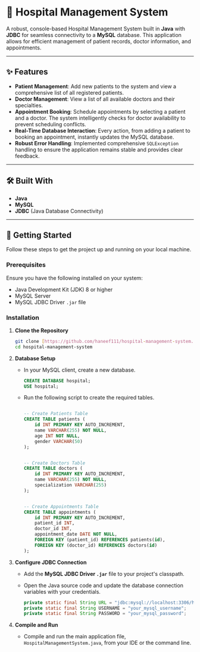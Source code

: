 # 🏥 Hospital Management System

A robust, console-based Hospital Management System built in **Java** with **JDBC** for seamless connectivity to a **MySQL** database. This application allows for efficient management of patient records, doctor information, and appointments.

---

## ✨ Features

-   **Patient Management**: Add new patients to the system and view a comprehensive list of all registered patients.
-   **Doctor Management**: View a list of all available doctors and their specialties.
-   **Appointment Booking**: Schedule appointments by selecting a patient and a doctor. The system intelligently checks for doctor availability to prevent scheduling conflicts.
-   **Real-Time Database Interaction**: Every action, from adding a patient to booking an appointment, instantly updates the MySQL database.
-   **Robust Error Handling**: Implemented comprehensive `SQLException` handling to ensure the application remains stable and provides clear feedback.

---

## 🛠️ Built With

-   **Java**
-   **MySQL**
-   **JDBC** (Java Database Connectivity)

---

## 🚀 Getting Started

Follow these steps to get the project up and running on your local machine.

### Prerequisites

Ensure you have the following installed on your system:
* Java Development Kit (JDK) 8 or higher
* MySQL Server
* MySQL JDBC Driver `.jar` file


### Installation

1.  **Clone the Repository**
    ```bash
    git clone [https://github.com/haneef111/hospital-management-system.git](https://github.com/haneef111/hospital-management-system.git)
    cd hospital-management-system
    ```


2.  **Database Setup**
    * In your MySQL client, create a new database.
        ```sql
        CREATE DATABASE hospital;
        USE hospital;
        ```
    * Run the following script to create the required tables.
        ```sql
        
        -- Create Patients Table
        CREATE TABLE patients (
            id INT PRIMARY KEY AUTO_INCREMENT,
            name VARCHAR(255) NOT NULL,
            age INT NOT NULL,
            gender VARCHAR(50)
        );


        -- Create Doctors Table
        CREATE TABLE doctors (
            id INT PRIMARY KEY AUTO_INCREMENT,
            name VARCHAR(255) NOT NULL,
            specialization VARCHAR(255)
        );


        -- Create Appointments Table
        CREATE TABLE appointments (
            id INT PRIMARY KEY AUTO_INCREMENT,
            patient_id INT,
            doctor_id INT,
            appointment_date DATE NOT NULL,
            FOREIGN KEY (patient_id) REFERENCES patients(id),
            FOREIGN KEY (doctor_id) REFERENCES doctors(id)
        );
        ```


3.  **Configure JDBC Connection**
   
    * Add the **MySQL JDBC Driver `.jar`** file to your project's classpath.
      
    * Open the Java source code and update the database connection variables with your credentials.
        ```java
        private static final String URL = "jdbc:mysql://localhost:3306/hospital";
        private static final String USERNAME = "your_mysql_username";
        private static final String PASSWORD = "your_mysql_password";
        ```

5.  **Compile and Run**
    * Compile and run the main application file, `HospitalManagementSystem.java`, from your IDE or the command line.

